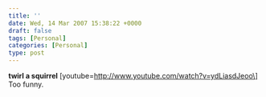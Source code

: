 ```yaml
---
title: ''
date: Wed, 14 Mar 2007 15:38:22 +0000
draft: false
tags: [Personal]
categories: [Personal]
type: post
---
```


**twirl a squirrel** \[youtube=http://www.youtube.com/watch?v=ydLiasdJeoo\]  
Too funny.